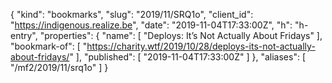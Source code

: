 {
  "kind": "bookmarks",
  "slug": "2019/11/SRQ1o",
  "client_id": "https://indigenous.realize.be",
  "date": "2019-11-04T17:33:00Z",
  "h": "h-entry",
  "properties": {
    "name": [
      "Deploys: It’s Not Actually About Fridays"
    ],
    "bookmark-of": [
      "https://charity.wtf/2019/10/28/deploys-its-not-actually-about-fridays/"
    ],
    "published": [
      "2019-11-04T17:33:00Z"
    ]
  },
  "aliases": [
    "/mf2/2019/11/srq1o"
  ]
}
